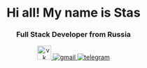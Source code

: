 <div id="header" align="center">
  <h1>Hi all! My name is Stas</h1>
  <h3>Full Stack Developer from Russia</h3>
</div>

<div id="socials" align="center">
  <a href="https://vk.com/bard_toyn">
    <img src="https://icons8.ru/icon/114452/vk-в-круге" height="32px" width="32px" alt="vk"/>
  </a>
  <a href="mailto:blinkdewalker0708@gmail.com">
    <img src="" alt="gmail"/>
  </a>
  <a href="https://t.me/EobardThawne1">
    <img src="https://static-00.iconduck.com/assets.00/telegram-icon-2048x2048-l6ni6sux.png" alt="telegram"/>
  </a>
</div>
